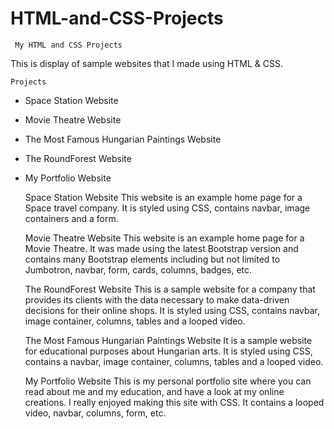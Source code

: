 # HTML-and-CSS-Projects


     My HTML and CSS Projects


This is display of sample websites that I made using HTML & CSS.

    Projects
- Space Station Website
- Movie Theatre Website
- The Most Famous Hungarian Paintings Website
- The RoundForest Website
- My Portfolio Website


    Space Station Website
This website is an example home page for a Space travel company. It is styled using CSS, contains  navbar, image containers and a form. 

    Movie Theatre Website
 This website is an example home page for a Movie Theatre. It was made using the latest Bootstrap version and contains many Bootstrap elements including 
 but not limited to Jumbotron, navbar, form, cards, columns, badges, etc.

    The RoundForest Website
This is a sample website for a company that provides its clients with the data necessary to make data-driven decisions for their online shops. 
It is styled using CSS, contains  navbar, image container, columns, tables and a looped video.

    The Most Famous Hungarian Paintings Website
It is a sample website for educational purposes about Hungarian arts. 
It is styled using CSS, contains a navbar, image container, columns, tables and a looped video.

    My Portfolio Website
This is my personal portfolio site where you can read about me and my education, and have a look at my online creations. I really enjoyed making this site with CSS.
It contains a looped video, navbar, columns, form, etc. 
